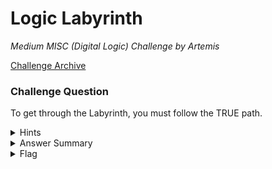 # Logic Labyrinth

<i>Medium MISC (Digital Logic) Challenge by Artemis</i>

[Challenge Archive](https://ctf-2023.clubeh.ca/challenges#Logic%20Labyrinth-276040452)

### Challenge Question

To get through the Labyrinth, you must follow the TRUE path.

<details> 
  <summary>Hints</summary>
  <ol>
   <li>These symbols look like Logic Gates!</li>
  </ol>
</details>

<details> 
  <summary>Answer Summary</summary>
  &emsp;I uploaded a file called Logic_Labyrinth_Solution.png which show all the true and false pathways.<br>
  &emsp;Only 1 path is true (red) all the way from the beginning to the end.
</details>

<details> 
  <summary>Flag</summary>
  &emsp;<b>clubeh{JSXH5CT}</b>
</details>
